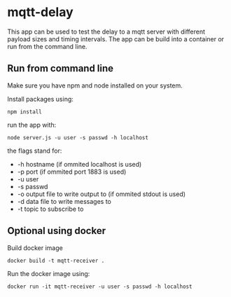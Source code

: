 # mqtt-delay

This app can be used to test the delay to a mqtt server with different payload sizes and timing intervals. The app can be build into a container or run from the command line.

## Run from command line

Make sure you have npm and node installed on your system.

Install packages using: 
```
npm install
```

run the app with:
```
node server.js -u user -s passwd -h localhost
```
the flags stand for:
 * -h hostname (if ommited localhost is used)
 * -p port (if ommited port 1883 is used)
 * -u user
 * -s passwd
 * -o output file to write output to (if ommited stdout is used)
 * -d data file to write messages to
 * -t topic to subscribe to


## Optional using docker

Build docker image
```
docker build -t mqtt-receiver .
```

Run the docker image using:
```
docker run -it mqtt-receiver -u user -s passwd -h localhost
```


